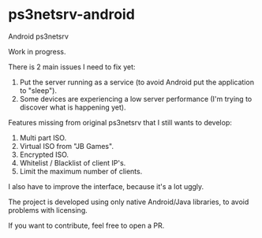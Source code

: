 # ps3netsrv-android
Android ps3netsrv

Work in progress.

There is 2 main issues I need to fix yet:
1. Put the server running as a service (to avoid Android put the application to "sleep").
2. Some devices are experiencing a low server performance (I'm trying to discover what is happening yet).

Features missing from original ps3netsrv that I still wants to develop:
1. Multi part ISO.
2. Virtual ISO from "JB Games".
3. Encrypted ISO.
4. Whitelist / Blacklist of client IP's.
5. Limit the maximum number of clients.

I also have to improve the interface, because it's a lot uggly.

The project is developed using only native Android/Java libraries, to avoid problems with licensing.

If you want to contribute, feel free to open a PR.
